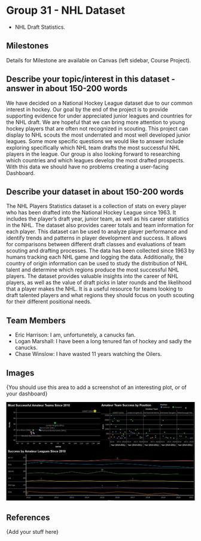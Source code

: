 # Group 31 - NHL Dataset

- NHL Draft Statistics.

## Milestones

Details for Milestone are available on Canvas (left sidebar, Course Project).

## Describe your topic/interest in this dataset - answer in about 150-200 words

We have decided on a National Hockey League dataset due to our common interest in hockey. Our goal by the end of the project is to provide supporting evidence for under appreciated junior leagues and countries for the NHL draft. We are hopeful that we can bring more attention to young hockey players that are often not recognized in scouting. This project can display to NHL scouts the most underrated and most well developed junior leagues. Some more specific questions we would like to answer include exploring specifically which NHL team drafts the most successful NHL players in the league. Our group is also looking forward to researching which countries and which leagues develop the most drafted prospects. With this data we should have no problems creating a user-facing Dashboard.

## Describe your dataset in about 150-200 words

The NHL Players Statistics dataset is a collection of stats on every player who has been drafted into the National Hockey League since 1963. It includes the player’s draft year, junior team, as well as his career statistics in the NHL. The dataset also provides career totals and team information for each player. This dataset can be used to analyze player performance and identify trends and patterns in player development and success. It allows for comparisons between different draft classes and evaluations of team scouting and drafting processes. The data has been collected since 1963 by humans tracking each NHL game and logging the data. Additionally, the country of origin information can be used to study the distribution of NHL talent and determine which regions produce the most successful NHL players. The dataset provides valuable insights into the career of NHL players, as well as the value of draft picks in later rounds and the likelihood that a player makes the NHL. It is a useful resource for teams looking to draft talented players and what regions they should focus on youth scouting for their different positional needs. 

## Team Members

- Eric Harrison: I am, unfortunetely, a canucks fan.
- Logan Marshall: I have been a long tenured fan of hockey and sadly the canucks.
- Chase Winslow: I have wasted 11 years watching the Oilers. 

## Images

{You should use this area to add a screenshot of an interesting plot, or of your dashboard}

![](./images/Dashboard.png)

## References

{Add your stuff here}



